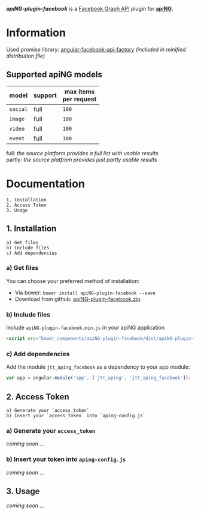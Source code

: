 **_apiNG-plugin-facebook_** is a [Facebook Graph API](https://developers.facebook.com/docs/graph-api) plugin for [**apiNG**](https://github.com/JohnnyTheTank/apiNG).

# Information
Used promise library: [angular-facebook-api-factory](https://github.com/JohnnyTheTank/angular-facebook-api-factory) _(included in minified distribution file)_

## Supported apiNG models
|  model   | support | max items<br>per request |
|----------|---------|---------|
| `social` | full    | `100`   |
| `image`  | full    | `100`   |
| `video`  | full    | `100`   |
| `event`  | full    | `100`   |

full: _the source platform provides a full list with usable results_ <br>
partly: _the source platfrom provides just partly usable results_

# Documentation
    1. Installation
    2. Access Token
    3. Usage

## 1. Installation
    a) Get files
    b) Include files
    c) Add dependencies

### a) Get files
You can choose your preferred method of installation:

* Via bower: `bower install apiNG-plugin-facebook --save`
* Download from github: [apiNG-plugin-facebook.zip](https://github.com/JohnnyTheTank/apiNG-plugin-facebook/zipball/master)

### b) Include files
Include `apiNG-plugin-facebook.min.js` in your apiNG application
```html
<script src="bower_components/apiNG-plugin-facebook/dist/apiNG-plugin-facebook.min.js"></script>
```

### c) Add dependencies
Add the module `jtt_aping_facebook` as a dependency to your app module:
```js
var app = angular.module('app', ['jtt_aping', 'jtt_aping_facebook']);
```

## 2. Access Token
    a) Generate your `access_token`
    b) Insert your `access_token` into `aping-config.js`

### a) Generate your `access_token`
_coming soon ..._

### b) Insert your token into `aping-config.js`
_coming soon ..._

## 3. Usage
_coming soon ..._

